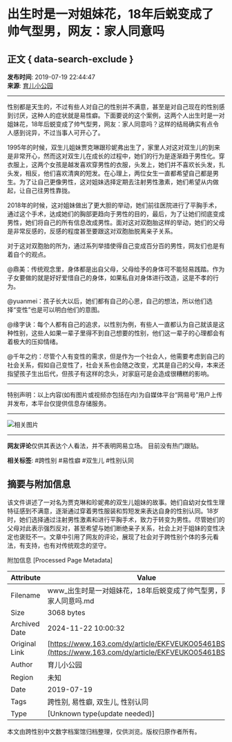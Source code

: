 # 出生时是一对姐妹花，18年后蜕变成了帅气型男，网友：家人同意吗

## 正文 { data-search-exclude }


**发布时间**: 2019-07-19 22:44:47  
**来源**: [育儿小公园](https://www.163.com/dy/media/T1533202177051.html)  

---

性别都是天生的，不过有些人对自己的性别并不满意，甚至是对自己现在的性别感到讨厌，这种人的症状就是易性癖。下面要说的这个案例，这两个人出生时是一对姐妹花，18年后蜕变成了帅气型男，网友：家人同意吗？这样的结局确实有点令人感到诧异，不过当事人可开心了。

1995年的时候，双生儿姐妹贾克琳跟珍妮弗出生了，家里人对这对双生儿的到来是非常开心，然而这对双生儿在成长的过程中，她们的行为是逐渐趋于男性化。穿衣服上，这两个女孩是越发喜欢穿男性的衣服，头发上，她们并不喜欢长头发，扎头发，相反，他们喜欢清爽的短发。在心理上，两位女生一直都希望自己都是男生。为了让自己更像男性，这对姐妹选择定期去注射男性激素，她们希望从内做起，让自己往男性靠拢。

2018年的时候，这对姐妹做出了更大胆的举动，她们前往医院进行了平胸手术，通过这个手术，达成她们的胸部更趋向于男性的目的，最后，为了让她们彻底变成男性，她们将自己的所有信息改成男性。面对这对双胞胎这样的举动，她们的父母是非常反感的，反感的程度甚至要跟这对双胞胎脱离亲子关系。

对于这对双胞胎的所为，通过系列举措使得自己变成百分百的男性，网友们也是有着自个的观点。

@鼎美：传统观念里，身体都是出自父母，父母给予的身体可不能轻易践踏。作为子女要做的就是好好爱惜自己的身体，如果私自对身体进行改造，这是不孝的行为。

@yuanmei：孩子长大以后，她们都有自己的心思，自己的想法，所以他们选择“变性”也是可以明白他们的意图。

@缘字诀：每个人都有自己的追求，以性别为例，有些人一直都认为自己就该是这种性别，这些人如果一辈子里得不到自己想要的性别，他们这一辈子的心理都会有着极大的压抑情绪。

@千年之约：尽管个人有变性的需求，但是作为一个社会人，他需要考虑到自己的社会关系，假如自己变性了，社会关系也会随之改变，尤其是自己的父母，本来还指望孩子生出后代，但孩子有这样的念头，对家庭可是会造成很糟糕的影响。

---

特别声明：以上内容(如有图片或视频亦包括在内)为自媒体平台“网易号”用户上传并发布，本平台仅提供信息存储服务。

---

![相关图片](http://cms-bucket.nosdn.127.net/d372c247f36f409280ddd8cfc1d09f7e20161223114104.jpg)

---

**网友评论**仅供其表达个人看法，并不表明网易立场。 
目前没有热门跟贴。  

**相关标签**: #跨性别 #易性癖 #双生儿 #性别认同

## 摘要与附加信息

<!-- tcd_abstract -->
该文件讲述了一对名为贾克琳和珍妮弗的双生儿姐妹的故事。她们自幼对女性生理特征感到不满意，逐渐通过穿着男性服装和剪短发来表达自身的性别认同。18岁时，她们选择通过注射男性激素和进行平胸手术，致力于转变为男性。尽管她们的父母对此表示强烈反对，甚至希望与她们断绝亲子关系，社会上对于姐妹的变性决定也褒贬不一。文章中引用了网友的评论，展现了社会对于跨性别个体的多元看法，有支持，也有对传统观念的坚守。
<!-- tcd_abstract_end -->

附加信息 [Processed Page Metadata]

| Attribute       | Value                                  |
|-----------------|----------------------------------------|
| Filename        | www_出生时是一对姐妹花，18年后蜕变成了帅气型男，网友：家人同意吗.md                             |
| Size            | 3068 bytes                           |
| Archived Date   | 2024-11-22 10:00:32                             |
| Original Link   | [https://www.163.com/dy/article/EKFVEUKO05461BSI.html](https://www.163.com/dy/article/EKFVEUKO05461BSI.html)                       |
| Author          | 育儿小公园                               |
| Region          | 未知                               |
| Date            | 2019-07-19                                 |
| Tags            | 跨性别, 易性癖, 双生儿, 性别认同                                 |
| Type            | [Unknown type(update needed)]                                 |
<!-- tcd_table_end -->

本文由跨性别中文数字档案馆归档整理，仅供浏览。版权归原作者所有。
